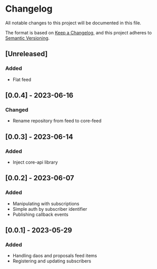 # Changelog

All notable changes to this project will be documented in this file.

The format is based on [Keep a Changelog](https://keepachangelog.com/en/1.0.0/), and this project adheres
to [Semantic Versioning](https://semver.org/spec/v2.0.0.html).

## [Unreleased]

### Added
- Flat feed

## [0.0.4] - 2023-06-16

### Changed
- Rename repository from feed to core-feed

## [0.0.3] - 2023-06-14

### Added
- Inject core-api library

## [0.0.2] - 2023-06-07

### Added
- Manipulating with subscriptions
- Simple auth by subscriber identifier
- Publishing callback events

## [0.0.1] - 2023-05-29

### Added
- Handling daos and proposals feed items
- Registering and updating subscribers
